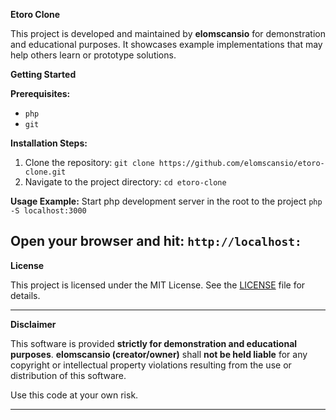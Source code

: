 **Etoro Clone**

This project is developed and maintained by **elomscansio** for demonstration and educational purposes. It showcases example implementations that may help others learn or prototype solutions.

**Getting Started**

**Prerequisites:**
- `php`
- `git`

**Installation Steps:**

1. Clone the repository:
   `git clone https://github.com/elomscansio/etoro-clone.git`
2. Navigate to the project directory:
   `cd etoro-clone`

**Usage Example:**
Start php development server in the root to the project
`php -S localhost:3000`

Open your browser and hit: `http://localhost:`
---

**License**

This project is licensed under the MIT License. See the [LICENSE](LICENSE) file for details.

---

**Disclaimer**

This software is provided **strictly for demonstration and educational purposes**.
**elomscansio (creator/owner)** shall **not be held liable** for any copyright
or intellectual property violations resulting from the use or distribution of this software.

Use this code at your own risk.

---
